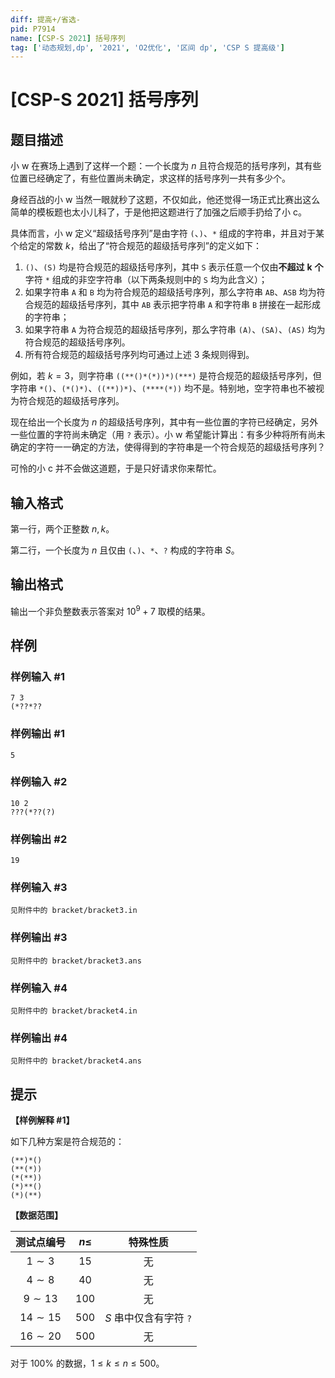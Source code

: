 ```yaml
---
diff: 提高+/省选-
pid: P7914
name: [CSP-S 2021] 括号序列
tag: ['动态规划,dp', '2021', 'O2优化', '区间 dp', 'CSP S 提高级']
---
```

# [CSP-S 2021] 括号序列
## 题目描述

小 w 在赛场上遇到了这样一个题：一个长度为 $n$ 且符合规范的括号序列，其有些位置已经确定了，有些位置尚未确定，求这样的括号序列一共有多少个。

身经百战的小 w 当然一眼就秒了这题，不仅如此，他还觉得一场正式比赛出这么简单的模板题也太小儿科了，于是他把这题进行了加强之后顺手扔给了小 c。

具体而言，小 w 定义“超级括号序列”是由字符 `(`、`)`、`*` 组成的字符串，并且对于某个给定的常数 $k$，给出了“符合规范的超级括号序列”的定义如下：

1. `()`、`(S)` 均是符合规范的超级括号序列，其中 `S` 表示任意一个仅由**不超过** $\bm{k}$ **个**字符 `*` 组成的非空字符串（以下两条规则中的 `S` 均为此含义）；
2. 如果字符串 `A` 和 `B` 均为符合规范的超级括号序列，那么字符串 `AB`、`ASB` 均为符合规范的超级括号序列，其中 `AB` 表示把字符串 `A` 和字符串 `B` 拼接在一起形成的字符串；
3. 如果字符串 `A` 为符合规范的超级括号序列，那么字符串 `(A)`、`(SA)`、`(AS)` 均为符合规范的超级括号序列。
4. 所有符合规范的超级括号序列均可通过上述 3 条规则得到。

例如，若 $k = 3$，则字符串 `((**()*(*))*)(***)` 是符合规范的超级括号序列，但字符串 `*()`、`(*()*)`、`((**))*)`、`(****(*))` 均不是。特别地，空字符串也不被视为符合规范的超级括号序列。

现在给出一个长度为 $n$ 的超级括号序列，其中有一些位置的字符已经确定，另外一些位置的字符尚未确定（用 `?` 表示）。小 w 希望能计算出：有多少种将所有尚未确定的字符一一确定的方法，使得得到的字符串是一个符合规范的超级括号序列？

可怜的小 c 并不会做这道题，于是只好请求你来帮忙。
## 输入格式

第一行，两个正整数 $n, k$。

第二行，一个长度为 $n$ 且仅由 `(`、`)`、`*`、`?` 构成的字符串 $S$。
## 输出格式

输出一个非负整数表示答案对 ${10}^9 + 7$ 取模的结果。
## 样例

### 样例输入 #1
```
7 3
(*??*??

```
### 样例输出 #1
```
5

```
### 样例输入 #2
```
10 2
???(*??(?)

```
### 样例输出 #2
```
19

```
### 样例输入 #3
```
见附件中的 bracket/bracket3.in
```
### 样例输出 #3
```
见附件中的 bracket/bracket3.ans
```
### 样例输入 #4
```
见附件中的 bracket/bracket4.in
```
### 样例输出 #4
```
见附件中的 bracket/bracket4.ans
```
## 提示

**【样例解释 #1】**

如下几种方案是符合规范的：

```plain
(**)*()
(**(*))
(*(**))
(*)**()
(*)(**)
```

**【数据范围】**

| 测试点编号 | $n \le$ | 特殊性质 |
|:-:|:-:|:-:|
| $1 \sim 3$ | $15$ | 无 |
| $4 \sim 8$ | $40$ | 无 |
| $9 \sim 13$ | $100$ | 无 |
| $14 \sim 15$ | $500$ | $S$ 串中仅含有字符 `?` |
| $16 \sim 20$ | $500$ | 无 |

对于 $100 \%$ 的数据，$1 \le k \le n \le 500$。
